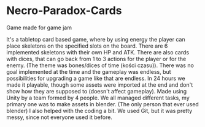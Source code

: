 # Necro-Paradox-Cards
Game made for game jam

It's a tabletop card based game, where by using energy the player can place skeletons on the specified slots on the board. There are 6 implemented skeletons with their own HP and ATK. There are also cards with dices, that can go back from 1 to 3 actions for the player or for the enemy. (The theme was bones/dices of time (kości czasu)). There was no goal implemented at the time and the gameplay was endless, but possibilities for upgrading a game like that are endless.
In 24 hours we made it playable, though some assets were imported at the end and don't show how they are supposed to (doesn't affect gameplay).
Made using Unity by a team formed by 4 people. 
We all managed different tasks, my primary one was to make assets in blender. (The only person that ever used blender)
I also helped with the coding a bit.
We used Git, but it was pretty messy, since not everyone used it before.
